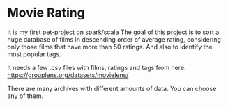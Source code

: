 # Movie Rating
It is my first pet-project on spark/scala
The goal of this project is to sort a huge database of films in descending order of average rating, considering only those films that have more than 50 ratings.
And also to identify the most popular tags.

It needs a few .csv files with films, ratings and tags from here:
https://grouplens.org/datasets/movielens/

There are many archives with different amounts of data. You can choose any of them.
